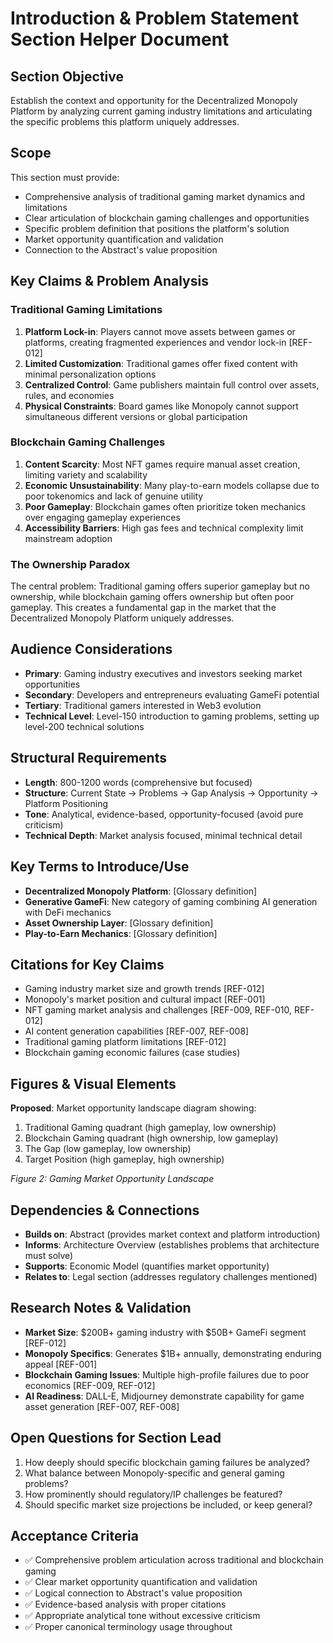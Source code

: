 # Introduction & Problem Statement Section Helper Document

## Section Objective
Establish the context and opportunity for the Decentralized Monopoly Platform by analyzing current gaming industry limitations and articulating the specific problems this platform uniquely addresses.

## Scope
This section must provide:
- Comprehensive analysis of traditional gaming market dynamics and limitations
- Clear articulation of blockchain gaming challenges and opportunities
- Specific problem definition that positions the platform's solution
- Market opportunity quantification and validation
- Connection to the Abstract's value proposition

## Key Claims & Problem Analysis

### Traditional Gaming Limitations
1. **Platform Lock-in**: Players cannot move assets between games or platforms, creating fragmented experiences and vendor lock-in [REF-012]
2. **Limited Customization**: Traditional games offer fixed content with minimal personalization options
3. **Centralized Control**: Game publishers maintain full control over assets, rules, and economies
4. **Physical Constraints**: Board games like Monopoly cannot support simultaneous different versions or global participation

### Blockchain Gaming Challenges
1. **Content Scarcity**: Most NFT games require manual asset creation, limiting variety and scalability
2. **Economic Unsustainability**: Many play-to-earn models collapse due to poor tokenomics and lack of genuine utility
3. **Poor Gameplay**: Blockchain games often prioritize token mechanics over engaging gameplay experiences
4. **Accessibility Barriers**: High gas fees and technical complexity limit mainstream adoption

### The Ownership Paradox
The central problem: Traditional gaming offers superior gameplay but no ownership, while blockchain gaming offers ownership but often poor gameplay. This creates a fundamental gap in the market that the Decentralized Monopoly Platform uniquely addresses.

## Audience Considerations
- **Primary**: Gaming industry executives and investors seeking market opportunities
- **Secondary**: Developers and entrepreneurs evaluating GameFi potential
- **Tertiary**: Traditional gamers interested in Web3 evolution
- **Technical Level**: Level-150 introduction to gaming problems, setting up level-200 technical solutions

## Structural Requirements
- **Length**: 800-1200 words (comprehensive but focused)
- **Structure**: Current State → Problems → Gap Analysis → Opportunity → Platform Positioning
- **Tone**: Analytical, evidence-based, opportunity-focused (avoid pure criticism)
- **Technical Depth**: Market analysis focused, minimal technical detail

## Key Terms to Introduce/Use
- **Decentralized Monopoly Platform**: [Glossary definition]
- **Generative GameFi**: New category of gaming combining AI generation with DeFi mechanics
- **Asset Ownership Layer**: [Glossary definition]
- **Play-to-Earn Mechanics**: [Glossary definition]

## Citations for Key Claims
- Gaming industry market size and growth trends [REF-012]
- Monopoly's market position and cultural impact [REF-001]
- NFT gaming market analysis and challenges [REF-009, REF-010, REF-012]
- AI content generation capabilities [REF-007, REF-008]
- Traditional gaming platform limitations [REF-012]
- Blockchain gaming economic failures (case studies)

## Figures & Visual Elements
**Proposed**: Market opportunity landscape diagram showing:
1. Traditional Gaming quadrant (high gameplay, low ownership)
2. Blockchain Gaming quadrant (high ownership, low gameplay)
3. The Gap (low gameplay, low ownership)
4. Target Position (high gameplay, high ownership)

*Figure 2: Gaming Market Opportunity Landscape*

## Dependencies & Connections
- **Builds on**: Abstract (provides market context and platform introduction)
- **Informs**: Architecture Overview (establishes problems that architecture must solve)
- **Supports**: Economic Model (quantifies market opportunity)
- **Relates to**: Legal section (addresses regulatory challenges mentioned)

## Research Notes & Validation
- **Market Size**: $200B+ gaming industry with $50B+ GameFi segment [REF-012]
- **Monopoly Specifics**: Generates $1B+ annually, demonstrating enduring appeal [REF-001]
- **Blockchain Gaming Issues**: Multiple high-profile failures due to poor economics [REF-009, REF-012]
- **AI Readiness**: DALL-E, Midjourney demonstrate capability for game asset generation [REF-007, REF-008]

## Open Questions for Section Lead
1. How deeply should specific blockchain gaming failures be analyzed?
2. What balance between Monopoly-specific and general gaming problems?
3. How prominently should regulatory/IP challenges be featured?
4. Should specific market size projections be included, or keep general?

## Acceptance Criteria
- ✅ Comprehensive problem articulation across traditional and blockchain gaming
- ✅ Clear market opportunity quantification and validation
- ✅ Logical connection to Abstract's value proposition
- ✅ Evidence-based analysis with proper citations
- ✅ Appropriate analytical tone without excessive criticism
- ✅ Proper canonical terminology usage throughout
